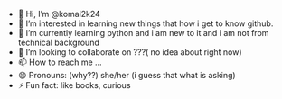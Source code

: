 - 👋 Hi, I’m @komal2k24
- 👀 I’m interested in learning new things that how i get to know github.
- 🌱 I’m currently learning python and i am new to it and i am not from technical background 
- 💞️ I’m looking to collaborate on ???( no idea about right now)
- 📫 How to reach me ...
- 😄 Pronouns: (why??) she/her (i guess that what is asking) 
- ⚡ Fun fact: like books, curious

<!---
komal2k24/komal2k24 is a ✨ special ✨ repository because its `README.md` (this file) appears on your GitHub profile.
You can click the Preview link to take a look at your changes.
--->
